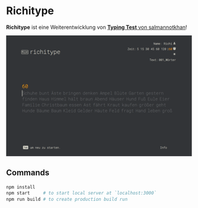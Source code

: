 # Richitype

**Richitype** ist eine Weiterentwicklung von [**Typing Test** von salmannotkhan](https://github.com/salmannotkhan/typing-test)!

![info](/info.png)

## Commands
```zsh
npm install
npm start     # to start local server at `localhost:3000`
npm run build # to create production build run
```
